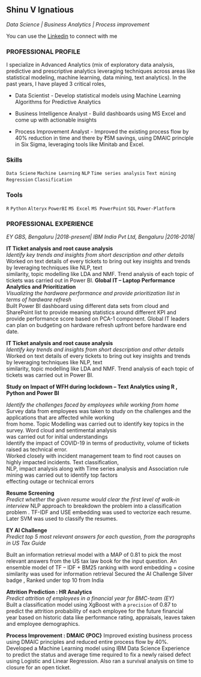 ##                                Shinu V Ignatious
_Data Science | Business Analytics | Process improvement_ 

You can use the [Linkedin](https://www.linkedin.com/in/shinu-ignatious-2b502b13b/) to connect with me


### **PROFESSIONAL PROFILE**
I specialize in Advanced Analytics (mix of exploratory data analysis, predictive and prescriptive analytics leveraging techniques 
across areas like statistical modeling, machine learning, data mining, text analytics). In the past years, I have played 3 critical 
roles, 

- Data Scientist - Develop statistical models using Machine Learning Algorithms for Predictive Analytics 

- Business Intelligence Analyst - Build dashboards using MS Excel and come up with actionable insights 

- Process Improvement Analyst - Improved the existing process flow by 40% reduction in time and there by ₹5M savings, 
using DMAIC principle in Six Sigma, leveraging tools like Minitab and Excel. 

### **Skills**
`Data Sciene` `Machine Learning` `NLP` `Time series analysis` `Text mining` `Regression` `Classification`
### **Tools**
`R` `Python` `Alteryx` `PowerBI` `MS Excel` `MS PowerPoint` `SQL` `Power-Platform`

### **PROFESSIONAL EXPERIENCE**
_EY GBS, Bengaluru |2018-present|_ 
_IBM India Pvt Ltd, Bengaluru |2016-2018|_
 
**IT Ticket analysis and root cause analysis**  
_Identify key trends and insights from short description and other details_  
Worked on text details of every tickets to bring out key insights and trends by leveraging techniques like NLP, text  
similarity, topic modelling like LDA and NMF. Trend analysis of each topic of tickets was carried out in Power BI.
**Global IT – Laptop Performance Analytics and Prioritization**   
_Visualizing the hardware performance and provide prioritization list in terms of hardware refresh_  
Built Power BI dashboard using different data sets from cloud and SharePoint list to provide meaning 
statistics around different KPI and provide performance score based on PCA-1 component. Global IT leaders 
can plan on budgeting on hardware refresh upfront before hardware end date.

**IT Ticket analysis and root cause analysis**  
_Identify key trends and insights from short description and other details_  
Worked on text details of every tickets to bring out key insights and trends by leveraging techniques like NLP, text  
similarity, topic modelling like LDA and NMF. Trend analysis of each topic of tickets was carried out in Power BI.  

**Study on Impact of WFH during lockdown – Text Analytics using R , Python and Power BI** 

_Identify the challenges faced by employees while working from home_  
Survey data from employees was taken to study on the challenges and the applications that are affected while working  
from home. Topic Modelling was carried out to identify key topics in the survey. Word cloud and sentimental analysis  
was carried out for initial understandings  
Identify the impact of COVID-19 in terms of productivity, volume of tickets raised as technical error.  
Worked closely with incident management team to find root causes on highly impacted incidents. Text classification,  
NLP, impact analysis along with Time series analysis and Association rule mining was carried out to identify top factors  
effecting outage or technical errors 

**Resume Screening**  
_Predict whether the given resume would clear the first level of walk-in interview_ 
NLP approach to breakdown the problem into a classification problem . TF-IDF and USE embedding was used to 
vectorize each resume. Later SVM was used to classify the resumes. 

**EY AI Challenge**  
_Predict top 5 most relevant answers for each question, from the paragraphs in US Tax Guide_ 

Built an information retrieval model with a MAP of 0.81 to pick the most relevant answers from the US tax law book for 
the input question. An ensemble model of TF – IDF + BM25 ranking with word embedding + cosine similarity was used 
for information retrieval 
Secured the AI Challenge Silver badge , Ranked under top 10 from India 

**Attrition Prediction : HR Analytics**  
_Predict attrition of employees in a financial year for BMC-team (EY)_  
Built a classification model using XgBoost with a `precision` of 0.87 to predict the attrition probability of each employee 
for the future financial year based on historic data like performance rating, appraisals, leaves taken and employee 
demographics.  

**Process Improvement : DMAIC {POC}**
Improved existing business process using DMAIC principles and reduced entire process flow by 40%. Developed a 
Machine Learning model using IBM Data Science Experience to predict the status and average time required to fix a 
newly raised defect using Logistic and Linear Regression. Also ran a survival analysis on time to closure for an open 
ticket.
